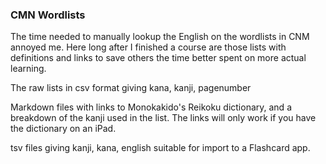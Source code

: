 ### CMN Wordlists

The time needed to manually lookup the English on the wordlists in CNM annoyed me. Here long after I finished a course are those lists with definitions and links to save others the time better spent on more actual learning. 

The raw lists in csv format giving kana, kanji, pagenumber

Markdown files with links to Monokakido's Reikoku dictionary, and a breakdown of the kanji used in the list. The links will only work if you have the dictionary on an iPad. 

tsv files giving kanji, kana, english suitable for import to a Flashcard app. 
